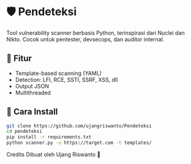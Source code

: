 # 🛡️ Pendeteksi

Tool vulnerability scanner berbasis Python, terinspirasi dari Nuclei dan Nikto. Cocok untuk pentester, devsecops, dan auditor internal.

## 🔧 Fitur
- Template-based scanning (YAML)
- Detection: LFI, RCE, SSTI, SSRF, XSS, dll
- Output JSON
- Multithreaded

## 🚀 Cara Install

```bash
git clone https://github.com/ujangriswanto/Pendeteksi
cd pendeteksi
pip install -r requirements.txt
python scanner.py -u https://target.com -t templates/
```

Credits
Dibuat oleh Ujang Riswanto 👑
